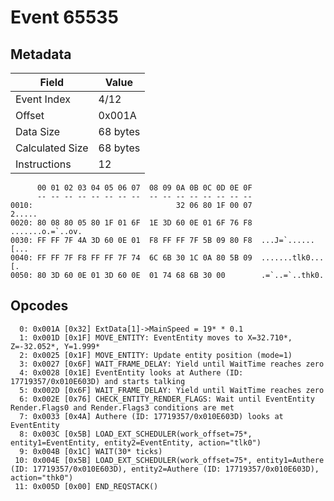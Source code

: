 # Event 65535

## Metadata

| Field           | Value    |
|-----------------|----------|
| Event Index     | 4/12     |
| Offset          | 0x001A   |
| Data Size       | 68 bytes |
| Calculated Size | 68 bytes |
| Instructions    | 12       |

```
      00 01 02 03 04 05 06 07  08 09 0A 0B 0C 0D 0E 0F
      -- -- -- -- -- -- -- --  -- -- -- -- -- -- -- --
0010:                                32 06 80 1F 00 07            2.....
0020: 80 08 80 05 80 1F 01 6F  1E 3D 60 0E 01 6F 76 F8  .......o.=`..ov.
0030: FF FF 7F 4A 3D 60 0E 01  F8 FF FF 7F 5B 09 80 F8  ...J=`......[...
0040: FF FF 7F F8 FF FF 7F 74  6C 6B 30 1C 0A 80 5B 09  .......tlk0...[.
0050: 80 3D 60 0E 01 3D 60 0E  01 74 68 6B 30 00        .=`..=`..thk0.  
```

## Opcodes

```
  0: 0x001A [0x32] ExtData[1]->MainSpeed = 19* * 0.1
  1: 0x001D [0x1F] MOVE_ENTITY: EventEntity moves to X=32.710*, Z=-32.052*, Y=1.999*
  2: 0x0025 [0x1F] MOVE_ENTITY: Update entity position (mode=1)
  3: 0x0027 [0x6F] WAIT_FRAME_DELAY: Yield until WaitTime reaches zero
  4: 0x0028 [0x1E] EventEntity looks at Authere (ID: 17719357/0x010E603D) and starts talking
  5: 0x002D [0x6F] WAIT_FRAME_DELAY: Yield until WaitTime reaches zero
  6: 0x002E [0x76] CHECK_ENTITY_RENDER_FLAGS: Wait until EventEntity Render.Flags0 and Render.Flags3 conditions are met
  7: 0x0033 [0x4A] Authere (ID: 17719357/0x010E603D) looks at EventEntity
  8: 0x003C [0x5B] LOAD_EXT_SCHEDULER(work_offset=75*, entity1=EventEntity, entity2=EventEntity, action="tlk0")
  9: 0x004B [0x1C] WAIT(30* ticks)
 10: 0x004E [0x5B] LOAD_EXT_SCHEDULER(work_offset=75*, entity1=Authere (ID: 17719357/0x010E603D), entity2=Authere (ID: 17719357/0x010E603D), action="thk0")
 11: 0x005D [0x00] END_REQSTACK()
```
